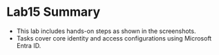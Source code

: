 # Lab15 Summary

- This lab includes hands-on steps as shown in the screenshots.
- Tasks cover core identity and access configurations using Microsoft Entra ID.
